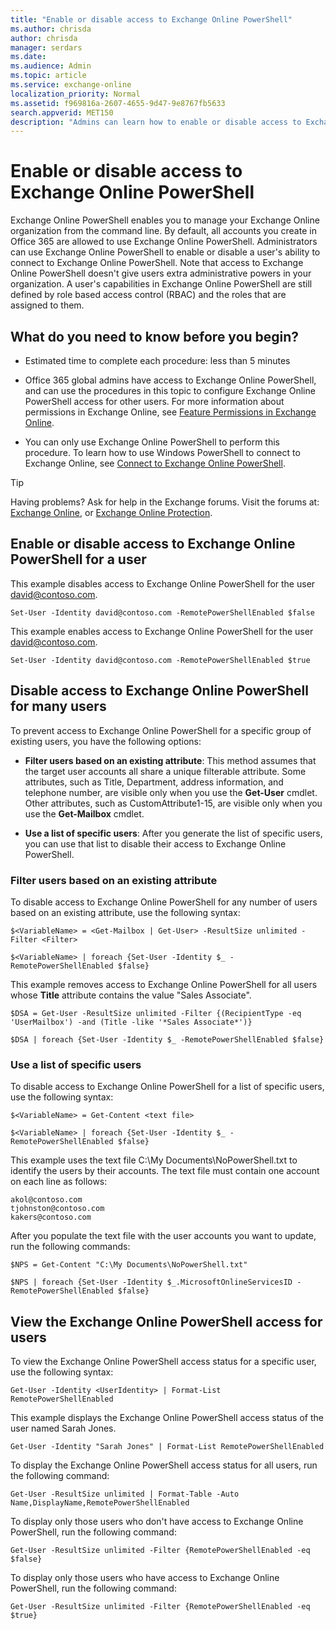 ```yaml
---
title: "Enable or disable access to Exchange Online PowerShell"
ms.author: chrisda
author: chrisda
manager: serdars
ms.date: 
ms.audience: Admin
ms.topic: article
ms.service: exchange-online
localization_priority: Normal
ms.assetid: f969816a-2607-4655-9d47-9e8767fb5633
search.appverid: MET150
description: "Admins can learn how to enable or disable access to Exchange Online PowerShell for users in their organization"
---
```


# Enable or disable access to Exchange Online PowerShell
Exchange Online PowerShell enables you to manage your Exchange Online organization from the command line. By default, all accounts you create in Office 365 are allowed to use Exchange Online PowerShell. Administrators can use Exchange Online PowerShell to enable or disable a user's ability to connect to Exchange Online PowerShell. Note that access to Exchange Online PowerShell doesn't give users extra administrative powers in your organization. A user's capabilities in Exchange Online PowerShell are still defined by role based access control (RBAC) and the roles that are assigned to them.
  
## What do you need to know before you begin?

- Estimated time to complete each procedure: less than 5 minutes
    
- Office 365 global admins have access to Exchange Online PowerShell, and can use the procedures in this topic to configure Exchange Online PowerShell access for other users. For more information about permissions in Exchange Online, see [Feature Permissions in Exchange Online](https://technet.microsoft.com/library/15073ce1-0917-403b-8839-02a2ebc96e16.aspx).
    
- You can only use Exchange Online PowerShell to perform this procedure. To learn how to use Windows PowerShell to connect to Exchange Online, see [Connect to Exchange Online PowerShell](connect-to-exchange-online-powershell/connect-to-exchange-online-powershell.md).
    
 
> [!TIP]
> Having problems? Ask for help in the Exchange forums. Visit the forums at: [Exchange Online](https://go.microsoft.com/fwlink/p/?linkId=267542), or [Exchange Online Protection](https://go.microsoft.com/fwlink/p/?linkId=285351). 
  
## Enable or disable access to Exchange Online PowerShell for a user

This example disables access to Exchange Online PowerShell for the user david@contoso.com.
  
```
Set-User -Identity david@contoso.com -RemotePowerShellEnabled $false
```

This example enables access to Exchange Online PowerShell for the user david@contoso.com.
  
```
Set-User -Identity david@contoso.com -RemotePowerShellEnabled $true
```

## Disable access to Exchange Online PowerShell for many users

To prevent access to Exchange Online PowerShell for a specific group of existing users, you have the following options:
  
- **Filter users based on an existing attribute**: This method assumes that the target user accounts all share a unique filterable attribute. Some attributes, such as Title, Department, address information, and telephone number, are visible only when you use the **Get-User** cmdlet. Other attributes, such as CustomAttribute1-15, are visible only when you use the **Get-Mailbox** cmdlet.
    
- **Use a list of specific users**: After you generate the list of specific users, you can use that list to disable their access to Exchange Online PowerShell.
    
### Filter users based on an existing attribute

To disable access to Exchange Online PowerShell for any number of users based on an existing attribute, use the following syntax:
  
```
$<VariableName> = <Get-Mailbox | Get-User> -ResultSize unlimited -Filter <Filter>
```

```
$<VariableName> | foreach {Set-User -Identity $_ -RemotePowerShellEnabled $false}
```

This example removes access to Exchange Online PowerShell for all users whose **Title** attribute contains the value "Sales Associate".
  
```
$DSA = Get-User -ResultSize unlimited -Filter {(RecipientType -eq 'UserMailbox') -and (Title -like '*Sales Associate*')}
```

```
$DSA | foreach {Set-User -Identity $_ -RemotePowerShellEnabled $false}
```

### Use a list of specific users

To disable access to Exchange Online PowerShell for a list of specific users, use the following syntax:
  
```
$<VariableName> = Get-Content <text file>
```

```
$<VariableName> | foreach {Set-User -Identity $_ -RemotePowerShellEnabled $false}
```

This example uses the text file C:\My Documents\NoPowerShell.txt to identify the users by their accounts. The text file must contain one account on each line as follows:
  
```
akol@contoso.com
tjohnston@contoso.com
kakers@contoso.com
```

After you populate the text file with the user accounts you want to update, run the following commands:
  
```
$NPS = Get-Content "C:\My Documents\NoPowerShell.txt"
```

```
$NPS | foreach {Set-User -Identity $_.MicrosoftOnlineServicesID -RemotePowerShellEnabled $false}
```

## View the Exchange Online PowerShell access for users

To view the Exchange Online PowerShell access status for a specific user, use the following syntax:
  
```
Get-User -Identity <UserIdentity> | Format-List RemotePowerShellEnabled
```

This example displays the Exchange Online PowerShell access status of the user named Sarah Jones.
  
```
Get-User -Identity "Sarah Jones" | Format-List RemotePowerShellEnabled
```

To display the Exchange Online PowerShell access status for all users, run the following command:
  
```
Get-User -ResultSize unlimited | Format-Table -Auto Name,DisplayName,RemotePowerShellEnabled
```

To display only those users who don't have access to Exchange Online PowerShell, run the following command:
  
```
Get-User -ResultSize unlimited -Filter {RemotePowerShellEnabled -eq $false}
```

To display only those users who have access to Exchange Online PowerShell, run the following command:
  
```
Get-User -ResultSize unlimited -Filter {RemotePowerShellEnabled -eq $true}
```
